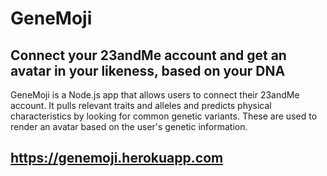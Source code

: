 # GeneMoji
## Connect your 23andMe account and get an avatar in your likeness, based on your DNA  
GeneMoji is a Node.js app that allows users to connect their 23andMe account. It pulls relevant traits and alleles and 
predicts physical characteristics by looking for common genetic variants. These are used to render an avatar based on the user's 
genetic information.

## https://genemoji.herokuapp.com

